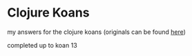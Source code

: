 # Clojure Koans

my answers for the clojure koans (originals can be found [here](https://github.com/functional-koans/clojure-koans))

completed up to koan 13
